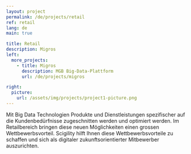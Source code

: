 ```yaml
---
layout: project
permalink: /de/projects/retail
ref: retail
lang: de
main: true

title: Retail
description: Migros
left:
  more_projects:
    - title: Migros
      description: MGB Big-Data-Plattform
      url: /de/projects/migros

right:
  picture:
    url: /assets/img/projects/project1-picture.png
---
```


Mit Big Data Technologien Produkte und Dienstleistungen spezifischer auf die Kundenbedürfnisse zugeschnitten werden und optimiert werden. Im Retailbereich bringen diese neuen Möglichkeiten einen grossen Wettbewerbsvorteil. Scigility hilft Ihnen diese Wettbewerbsvorteile zu schaffen und sich als digitaler zukunftsorientierter Mitbewerber auszurichten.
